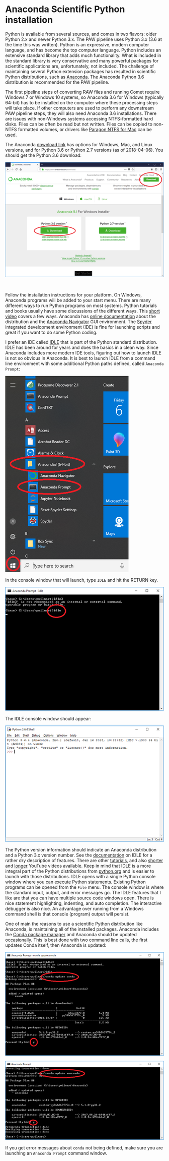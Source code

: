 # Anaconda Scientific Python installation

Python is available from several sources, and comes in two flavors: older Python 2.x and newer Python 3.x. The PAW pipeline uses Python 3.x (3.6 at the time this was written). Python is an expressive, modern computer language, and has become the top computer language. Python includes an extensive standard library that adds much functionality. What is included in the standard library is very conservative and many powerful packages for scientific applications are, unfortunately, not included. The challenge of maintaining several Python extension packages has resulted in scientific Python distributions, such as [Anaconda](https://www.anaconda.com/what-is-anaconda/). The Anaconda Python 3.6 distribution is recommended for the PAW pipeline.

The first pipeline steps of converting RAW files and running Comet require Windows 7 or Windows 10 systems, so Anaconda 3.6 for Windows (typically 64-bit) has to be installed on the computer where these processing steps will take place. If other computers are used to perform any downstream PAW pipeline steps, they will also need Anaconda 3.6 installations. There are issues with non-Windows systems accessing NTFS-formatted hard disks. Files can be often be read but not written. Files can be copied to non-NTFS formatted volumes, or drivers like [Paragon NTFS for Mac](https://www.paragon-software.com/ufsdhome/store/ntfs-mac/) can be used.

The Anaconda [download link](https://www.anaconda.com/download/#windows) has options for Windows, Mac, and Linux versions, and for Python 3.6 or Python 2.7 versions (as of 2018-04-06). You should get the Python 3.6 download:

![Anaconda_download](images/Anaconda_download.png)

<br>

Follow the installation instructions for your platform. On Windows, Anaconda programs will be added to your start menu. There are many different ways to run Python programs on most systems. Python tutorials and books usually have some discussions of the different ways. This [short video](https://www.youtube.com/watch?v=IZj8hLrkABs) covers a few ways. Anaconda has [online documentation](https://docs.anaconda.com/anaconda/) about the distribution and the [Anaconda Navigator](https://docs.anaconda.com/anaconda/navigator/) GUI environment. The [Spyder](https://pythonhosted.org/spyder/) integrated development environment (IDE) is fine for launching scripts and great if you want to do some Python coding.

I prefer an IDE called [IDLE](https://docs.python.org/3/library/idle.html) that is part of the Python standard distribution. IDLE has been around for years and does the basics in a clean way. Since Anaconda includes more modern IDE tools, figuring out how to launch IDLE is not so obvious in Anaconda. It is best to launch IDLE from a command line environment with some additional Python paths defined, called `Anaconda Prompt`:

![Anaconda_start_menu](images/Anaconda_start_menu.png)

In the console window that will launch, type `IDLE` and hit the RETURN key.

![Ananda_console](images/Anaconda_console.png)

The IDLE console window should appear:

![Idle_console](images/Idle_console.png)

The Python version information should indicate an Anaconda distribution and a Python 3.x version number. See the [documentation](https://docs.python.org/3/library/idle.html) on IDLE for a rather dry description of features. There are other [tutorials](https://www.cs.uky.edu/~keen/help/python-tutorial/Lab0.html), and also [shorter](https://www.youtube.com/watch?v=lBkcDFRA958) and [longer](https://www.youtube.com/watch?v=2Thymdugfp4) YouTube videos available. Keep in mind that IDLE is a more integral part of the Python distributions from [python.org](https://www.python.org/) and is easier to launch with those distributions. IDLE opens with a single Python console window where you can execute Python statements. Existing Python programs can be opened from the `File` menu. The console window is where the standard input, output, and error messages go. The IDLE features that I like are that you can have multiple source code windows open. There is nice statement highlighting, indenting, and auto completion. The interactive debugger is also nice. An advantage over running from a Windows command shell is that console (program) output will persist.

One of main the reasons to use a scientific Python distribution like Anaconda, is maintaining all of the installed packages. Anaconda includes the [Conda package manager](https://conda.io/docs/) and Anaconda should be updated occasionally. This is best done with two command line calls, the first updates Conda itself, then Anaconda is updated:

![Conda_update](images/Conda_update_conda.png)

![Anaconda_update](images/Conda_update_anaconda.png)

If you get error messages about `conda` not being defined, make sure you are launching an `Anaconda Prompt` command window.  
